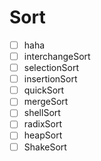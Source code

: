 # Sort

- [ ] haha
- [ ] interchangeSort
- [ ] selectionSort
- [ ] insertionSort
- [ ] quickSort
- [ ] mergeSort
- [ ] shellSort
- [ ] radixSort
- [ ] heapSort
- [ ] ShakeSort

